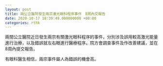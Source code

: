 ```yaml
---
layout: post
title: 兩公立醫院發生兩宗激光眼科程序事件　8周內交報告
date: 2020-10-17 18:39:49.000000000 +08:00
categories: rthk
---
```


兩間公立醫院近日發生兩宗有關激光眼科程序的事件，分別涉及誤用較高激光能量進行治療，以及錯誤就左右眼進行醫療程序。院方會調查事件及作改善建議，並在8周內提交報告。

有眼科醫生相信，兩宗事件屬人為錯誤的機會高。
